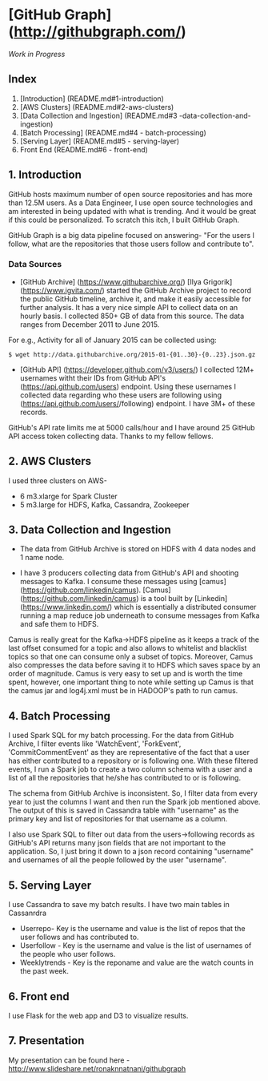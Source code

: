 # [GitHub Graph] (http://githubgraph.com/)
 
*Work in Progress*

## Index
1. [Introduction] (README.md#1-introduction)
2. [AWS Clusters] (README.md#2-aws-clusters)
3. [Data Collection and Ingestion] (README.md#3 -data-collection-and-ingestion)
4. [Batch Processing] (README.md#4 - batch-processing)
5. [Serving Layer] (README.md#5 - serving-layer)
6. Front End (README.md#6 - front-end)

## 1. Introduction
GitHub hosts maximum number of open source repositories and has more than 12.5M users. As a Data Engineer, I use open source technologies and am interested in being updated with what is trending. And it would be great if this could be personalized. To scratch this itch, I built GitHub Graph.

GitHub Graph is a big data pipeline focused on answering- "For the users I follow, what are the repositories that those users follow and contribute to".



### Data Sources
* [GitHub Archive] (https://www.githubarchive.org/)
[Ilya Grigorik] (https://www.igvita.com/) started the GitHub Archive project to record the public GitHub timeline, archive it, and make it easily accessible for further analysis. It has a very nice simple API to collect data on an hourly basis. I collected 850+ GB of data from this source. The data ranges from December 2011 to June 2015.

For e.g., Activity for all of January 2015	can be collected using:

    $ wget http://data.githubarchive.org/2015-01-{01..30}-{0..23}.json.gz

* [GitHub API] (https://developer.github.com/v3/users/)
I collected 12M+ usernames witht their IDs from GitHub API's (https://api.github.com/users) endpoint. Using these  usernames I collected data regarding who these users are following using (https://api.github.com/users/<username>/following) endpoint. I have 3M+ of these records. 

GitHub's API rate limits me at 5000 calls/hour and I have around 25 GitHub API access token collecting data. Thanks to my fellow fellows.

## 2. AWS Clusters 
I used three clusters on AWS-
* 6 m3.xlarge for Spark Cluster
* 5 m3.large for HDFS, Kafka, Cassandra, Zookeeper

## 3. Data Collection and Ingestion 
* The data from GitHub Archive is stored on HDFS with 4 data nodes and 1 name node. 

* I have 3 producers collecting data from GitHub's API and shooting messages to Kafka. I consume these messages using [camus] (https://github.com/linkedin/camus). [Camus] (https://github.com/linkedin/camus) is a tool built by [Linkedin] (https://www.linkedin.com/) which is essentially a distributed consumer running a map reduce job underneath to consume messages from Kafka and safe them to HDFS.

Camus is really great for the Kafka->HDFS pipeline as it keeps a track of the last offset consumed for a topic and also allows to whitelist and blacklist topics so that one can consume only a subset of topics. Moreover, Camus also compresses the data before saving it to HDFS which saves space by an order of magnitude. Camus is very easy to set up and is worth the time spent, however, one important thing to note while setting up Camus is that the camus jar and log4j.xml must be in HADOOP's path to run camus. 

## 4. Batch Processing
I used Spark SQL for my batch processing. For the data from GitHub Archive, I filter events like 'WatchEvent', 'ForkEvent', 'CommitCommentEvent' as they are representative of the fact that a user has either contributed to a repository or is following one. With these filtered events, I run a Spark job to create a two column schema with a user and a list of all the repositories that he/she has contributed to or is following. 

The schema from GitHub Archive is inconsistent. So, I filter data from every year to just the columns I want and then run the Spark job mentioned above. The output of this is saved in Cassandra table with "username" as the primary key and list of repositories for that username as a column.

I also use Spark SQL to filter out data from the users->following records as GitHub's API returns many json fields that are not important to the application. So, I just bring it down to a json record containing "username" and usernames of all the people followed by the user "username".

## 5. Serving Layer
I use Cassandra to save my batch results. I have two main tables in Cassanrdra
* Userrepo- Key is the username and value is the list of repos that the user follows and has contributed to.
* Userfollow - Key is the username and value is the list of usernames of the people who user follows.
* Weeklytrends - Key is the reponame and value are the watch counts in the past week.

## 6. Front end
I use Flask for the web app and D3 to visualize results.

## 7. Presentation
My presentation can be found here - http://www.slideshare.net/ronaknnatnani/githubgraph



